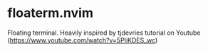 # floaterm.nvim
Floating terminal.  Heavily inspired by tjdevries tutorial on Youtube (https://www.youtube.com/watch?v=5PIiKDES_wc)
